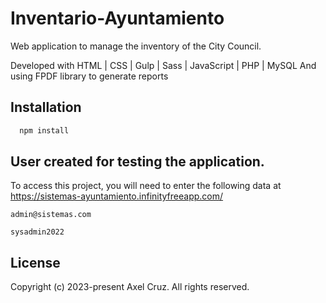 # Inventario-Ayuntamiento

Web application to manage the inventory of the City Council.

Developed with HTML | CSS | Gulp | Sass | JavaScript | PHP | MySQL
And using FPDF library to generate reports



## Installation

```bash
  npm install
```



## User created for testing the application.

To access this project, you will need to enter the following data at https://sistemas-ayuntamiento.infinityfreeapp.com/

`admin@sistemas.com`

`sysadmin2022`



## License

Copyright (c) 2023-present Axel Cruz. All rights reserved.

